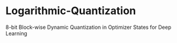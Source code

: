 # Logarithmic-Quantization
8-bit Block-wise Dynamic Quantization in Optimizer States for Deep Learning
